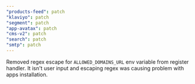 ```yaml
---
"products-feed": patch
"klaviyo": patch
"segment": patch
"app-avatax": patch
"cms-v2": patch
"search": patch
"smtp": patch
---
```


Removed regex escape for `ALLOWED_DOMAINS_URL` env variable from register handler. It isn't user input and escaping regex was causing problem with apps installation.

